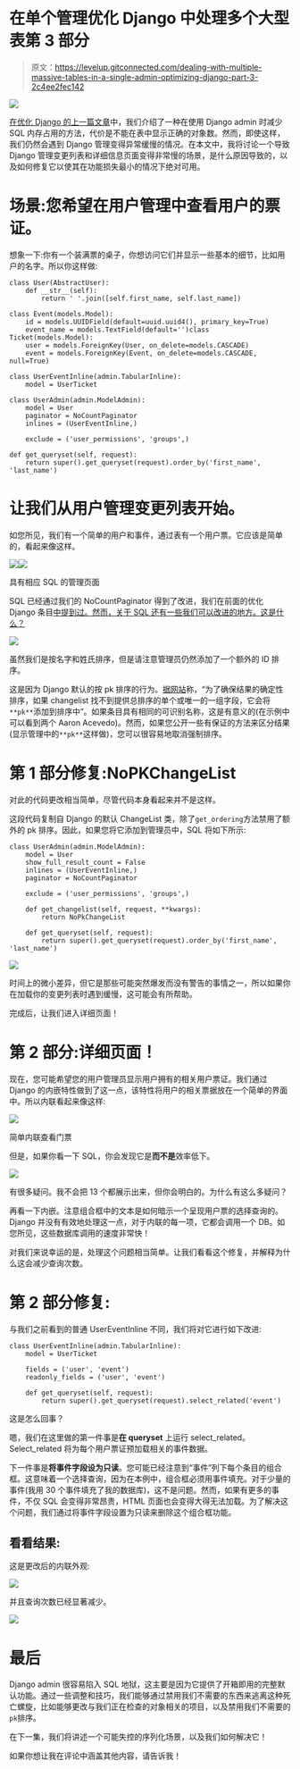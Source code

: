 # 在单个管理优化 Django 中处理多个大型表第 3 部分

> 原文：<https://levelup.gitconnected.com/dealing-with-multiple-massive-tables-in-a-single-admin-optimizing-django-part-3-2c4ee2fec142>

![](img/7d0d768e613a0f7367d2d2c8d32459af.png)

[在优化 Django 的上一篇文章](/speed-up-your-django-admin-by-removing-sql-counts-optimizing-django-part-2-f5e09da667c)中，我们介绍了一种在使用 Django admin 时减少 SQL 内存占用的方法，代价是不能在表中显示正确的对象数。然而，即使这样，我们仍然会遇到 Django 管理变得异常缓慢的情况。在本文中，我将讨论一个导致 Django 管理变更列表和详细信息页面变得非常慢的场景，是什么原因导致的，以及如何修复它以使其在功能损失最小的情况下绝对可用。

# 场景:您希望在用户管理中查看用户的票证。

想象一下:你有一个装满票的桌子，你想访问它们并显示一些基本的细节，比如用户的名字。所以你这样做:

```
class User(AbstractUser):
    def __str__(self):
        return ' '.join([self.first_name, self.last_name])

class Event(models.Model):
    id = models.UUIDField(default=uuid.uuid4(), primary_key=True)
    event_name = models.TextField(default='')class Ticket(models.Model):
    user = models.ForeignKey(User, on_delete=models.CASCADE)
    event = models.ForeignKey(Event, on_delete=models.CASCADE, null=True)

class UserEventInline(admin.TabularInline):
    model = UserTicket

class UserAdmin(admin.ModelAdmin):
    model = User
    paginator = NoCountPaginator
    inlines = (UserEventInline,)

    exclude = ('user_permissions', 'groups',)

def get_queryset(self, request):
    return super().get_queryset(request).order_by('first_name', 'last_name')
```

# 让我们从用户管理变更列表开始。

如您所见，我们有一个简单的用户和事件，通过表有一个用户票。它应该是简单的，看起来像这样。

![](img/f9d3b73a4c5ad54d3367a0324c66c353.png)![](img/71864a25c1886450805d4ae504725cc5.png)

具有相应 SQL 的管理页面

SQL 已经通过我们的 NoCountPaginator 得到了改进，我们在前面的优化 Django 条目[中提到过。然而，关于 SQL 还有一些我们可以改进的地方。这是什么？](/speed-up-your-django-admin-by-removing-sql-counts-optimizing-django-part-2-f5e09da667c)

![](img/113d997380df20de707399a619f76ca8.png)

虽然我们是按名字和姓氏排序，但是请注意管理员仍然添加了一个额外的 ID 排序。

这是因为 Django 默认的按 pk 排序的行为。[据网站](https://docs.djangoproject.com/en/3.1/ref/contrib/admin/)称，“为了确保结果的确定性排序，如果 changelist 找不到提供总排序的单个或唯一的一组字段，它会将`**pk**`添加到排序中”。如果条目具有相同的可识别名称，这是有意义的(在示例中可以看到两个 Aaron Acevedo)。然而，如果您公开一些有保证的方法来区分结果(显示管理中的`**pk**`这样做)，您可以很容易地取消强制排序。

# 第 1 部分修复:NoPKChangeList

对此的代码更改相当简单，尽管代码本身看起来并不是这样。

这段代码复制自 Django 的默认 ChangeList 类，除了`get_ordering`方法禁用了额外的 pk 排序。因此，如果您将它添加到管理员中，SQL 将如下所示:

```
class UserAdmin(admin.ModelAdmin):
    model = User
    show_full_result_count = False
    inlines = (UserEventInline,)
    paginator = NoCountPaginator

    exclude = ('user_permissions', 'groups',)

    def get_changelist(self, request, **kwargs):
        return NoPkChangeList

    def get_queryset(self, request):
        return super().get_queryset(request).order_by('first_name', 'last_name')
```

![](img/69a9104dfdf691256ff5db83751f588b.png)

时间上的微小差异，但它是那些可能突然爆发而没有警告的事情之一，所以如果你在加载你的变更列表时遇到缓慢，这可能会有所帮助。

完成后，让我们进入详细页面！

# 第 2 部分:详细页面！

现在，您可能希望您的用户管理员显示用户拥有的相关用户票证。我们通过 Django 的内嵌特性做到了这一点，该特性将用户的相关票据放在一个简单的界面中。所以内联看起来像这样:

![](img/bb6812c3fb67cafe2d6559a5a3603be1.png)

简单内联查看门票

但是，如果你看一下 SQL，你会发现它是**而不是**效率低下。

![](img/505fa36a02cfbe734785152a1256c919.png)

有很多疑问。我不会把 13 个都展示出来，但你会明白的。为什么有这么多疑问？

再看一下内嵌。注意组合框中的文本是如何暗示一个呈现用户票的选择查询的。Django 并没有有效地处理这一点，对于内联的每一项，它都会调用一个 DB。如您所见，这些数据库调用的速度非常快！

对我们来说幸运的是，处理这个问题相当简单。让我们看看这个修复，并解释为什么这会减少查询次数。

# 第 2 部分修复:

与我们之前看到的普通 UserEventInline 不同，我们将对它进行如下改进:

```
class UserEventInline(admin.TabularInline):
    model = UserTicket

    fields = ('user', 'event')
    readonly_fields = ('user', 'event')

    def get_queryset(self, request):
        return super().get_queryset(request).select_related('event')
```

这是怎么回事？

嗯，我们在这里做的第一件事是**在 queryset** 上运行 select_related。Select_related 将为每个用户票证预加载相关的事件数据。

下一件事是**将事件字段设为只读**。您可能已经注意到“事件”列下每个条目的组合框。这意味着一个选择查询，因为在本例中，组合框必须用事件填充。对于少量的事件(我用 30 个事件填充了我的数据库)，这不是问题。然而，如果有更多的事件，不仅 SQL 会变得非常昂贵，HTML 页面也会变得大得无法加载。为了解决这个问题，我们通过将事件字段设置为只读来删除这个组合框功能。

## 看看结果:

这是更改后的内联外观:

![](img/4d4defa26a62f3fb87feb0c374eedc1a.png)

并且查询次数已经显著减少。

![](img/54893e86185579de3a547c8663642fe6.png)

# 最后

Django admin 很容易陷入 SQL 地狱，这主要是因为它提供了开箱即用的完整默认功能。通过一些调整和技巧，我们能够通过禁用我们不需要的东西来逃离这种死亡螺旋，比如能够更改与我们正在检查的对象相关的项目，以及禁用我们不需要的`pk`排序。

在下一集，我们将讲述一个可能失控的序列化场景，以及我们如何解决它！

如果你想让我在评论中涵盖其他内容，请告诉我！